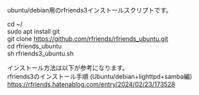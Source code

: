 ubuntu/debian用のrfriends3インストールスクリプトです。

cd ~/  
sudo apt install git  
git clone https://github.com/rfriends/rfriends_ubuntu.git  
cd rfriends_ubuntu  
sh rfriends3_ubuntu.sh  
  
インストール方法は以下が参考になります。  
rfriends3のインストール手順 (Ubuntu/debian+lighttpd+samba編)  
https://rfriends.hatenablog.com/entry/2024/02/23/173528    
